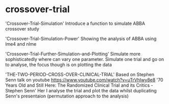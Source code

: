 # crossover-trial

'Crossover-Trial-Simulation'
Introduce a function to simulate ABBA crossover study

'Crossover-Trial-Simulation-Power'
Showing the analysis of ABBA using lme4 and nlme

'Crossover-Trial-Further-Simulation-and-Plotting' 
Simulate more sophisticatedly where can vary one parameter. Simulate one trial and go on to analyse, the focus though is on plotting the data

'THE-TWO-PERIOD-CROSS-OVER-CLINICAL-TRIAL' Based on Stephen Senn talk on youtube https://www.youtube.com/watch?v=uTrVhIwy8e8 '70 Years Old and Still Here: The Randomized Clinical Trial and its Critics - Stephen Senn' Her I analyse the trial and plot the data whilst duplicating Senn's presentaion (permutation approach to the analysis)
